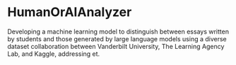 # HumanOrAIAnalyzer
Developing a machine learning model to distinguish between essays written by students and those generated by large language models using a diverse dataset collaboration between Vanderbilt University, The Learning Agency Lab, and Kaggle, addressing et.

